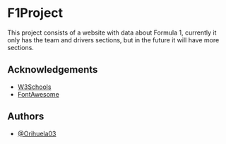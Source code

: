 
# F1Project

This project consists of a website with data about Formula 1, currently it only has the team and drivers sections, but in the future it will have more sections.


## Acknowledgements

 - [W3Schools](https://www.w3schools.com/)
 - [FontAwesome](https://fontawesome.com/)


## Authors

- [@Orihuela03](https://github.com/Orihuela03)

